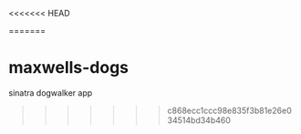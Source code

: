 <<<<<<< HEAD

=======
# maxwells-dogs
sinatra dogwalker app
>>>>>>> c868ecc1ccc98e835f3b81e26e034514bd34b460
